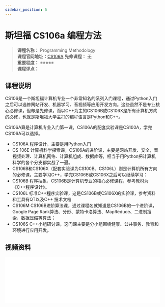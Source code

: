 ```yaml
---
sidebar_position: 5
---
```


# 斯坦福 CS106a 编程方法



>**课程名称：** Programming Methodology  
**课程官网地址：**[CS106A](https://web.stanford.edu/class/cs106a/)
**先修课程：** 无  
**重要程度：** ※※※※※  
**课程评点：** 

## 课程说明
CS106是一个斯坦福计算机专业一个非常知名的系列入门课程，通过Python入门之后可以选修网站开发、机器学习、音视频等应用开发方向。这些虽然不是专业核心必修课，但却是先修课，而<H color="#25c2a0">以C++为主的CS106B或CS106X是所有计算机方向的必修</H>，也就是斯坦福大学主打的编程语言是Python和C++。

CS106A算是计算机专业入门第一课，CS106A的配套实验课是CS100A，学完CS106A可以选择。

- CS106A 程序设计，主要是用Python入门
- CS 106E 计算机科学探索课，CS106A的进阶课，主要是网站开发、安全，音视频处理、计算机网络、计算机组成、数据库等，相当于用Python把计算机科学的各个分支都实战了一遍。
- CS106B和CS106X（配套实验课为CS100B、CS106L）则是计算机所有方向的必修课，主要学习C++，学完CS106B或CS106X之后可以继续学习：
- CS106B 程序抽象，CS106B是计算机专业的核心必修课程，参考教材为《C++程序设计》。
- CS106L 标准C++程序实验课，这是CS106B或CS106X的实验课，参考资料和工具有QT以及C++ 技术文档
- CS106M CS106B进阶算法课，通过课程名就知道是CS106B的一个进阶课，Google Page Rank算法、分形、蒙特卡洛算法、MapReduce、二进制搜索、数据压缩等算法；
- CS106S C++小组研讨课，这门课主要是分小组围绕健康、公共事务、教育和环境进行应用开发。


## 视频资料

<iframe src="//player.bilibili.com/player.html?aid=85120385&bvid=BV1B7411k7XY&cid=145529500&page=1" scrolling="no"  frameborder="no" framespacing="0" allowfullscreen="true" width="100%" class="course-video"> </iframe>




<Comment></Comment>

